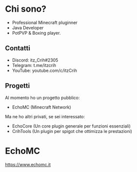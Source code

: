 # Chi sono?
- Professional Minecraft pluginner
- Java Developer
- PotPVP & Boxing player.
## Contatti
- Discord: itz_Crih#2305
- Telegram: t.me/itzcrih
- YouTube: youtube.com/c/itzCrih
## Progetti
Al momento ho un progetto pubblico:
- EchoMC (Minecraft Network)

Ma ne ho altri privati, se sei interessato:
- EchoCore (Un core plugin generale per funzioni essenziali)
- CrihTools (Un plugin per spigot che ottimizza le prestazioni)
# EchoMC
https://www.echomc.it
